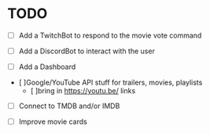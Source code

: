 # TODO

- [ ] Add a TwitchBot to respond to the movie vote command

- [ ] Add a DiscordBot to interact with the user

- [ ] Add a Dashboard

- [ ]Google/YouTube API stuff for trailers, movies, playlists
  - [ ]bring in <https://youtu.be/> links

- [ ] Connect to TMDB and/or IMDB

- [ ] Improve movie cards

